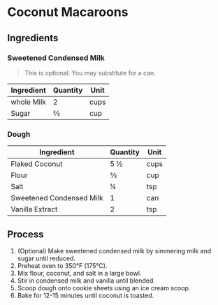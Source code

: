 # Coconut Macaroons

## Ingredients

### Sweetened Condensed Milk

> This is optional. You may substitute for a can.

| Ingredient | Quantity | Unit |
| ---------- | -------- | ---- |
| whole Milk | 2        | cups |
| Sugar      | ⅔        | cup  |

### Dough

| Ingredient               | Quantity | Unit |
| ------------------------ | -------- | ---- |
| Flaked Coconut           | 5 ½      | cups |
| Flour                    | ⅔        | cup  |
| Salt                     | ¼        | tsp  |
| Sweetened Condensed Milk | 1        | can  |
| Vanilla Extract          | 2        | tsp  |

## Process

1. (Optional) Make sweetened condensed milk by simmering milk and sugar until reduced.
2. Preheat oven to 350°F (175°C).
3. Mix flour, coconut, and salt in a large bowl.
4. Stir in condensed milk and vanilla until blended.
5. Scoop dough onto cookie sheets using an ice cream scoop.
6. Bake for 12-15 minutes until coconut is toasted.

